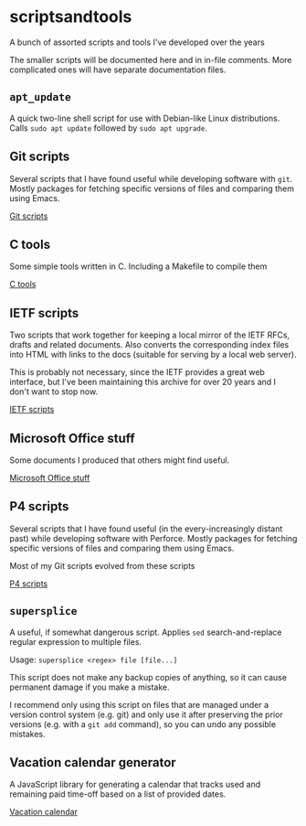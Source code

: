 # scriptsandtools
A bunch of assorted scripts and tools I've developed over the years

The smaller scripts will be documented here and in in-file comments.  More
complicated ones will have separate documentation files.

## `apt_update`

A quick two-line shell script for use with Debian-like Linux distributions.
Calls `sudo apt update` followed by `sudo apt upgrade`.

## Git scripts

Several scripts that I have found useful while developing software with `git`.
Mostly packages for fetching specific versions of files and comparing them
using Emacs.

[Git scripts](git/README.md)

## C tools

Some simple tools written in C.  Including a Makefile to compile them

[C tools](c_tools/README.md)

## IETF scripts

Two scripts that work together for keeping a local mirror of the IETF RFCs,
drafts and related documents.  Also converts the corresponding index files into
HTML with links to the docs (suitable for serving by a local web server).

This is probably not necessary, since the IETF provides a great web interface,
but I've been maintaining this archive for over 20 years and I don't want to
stop now.

[IETF scripts](ietf/README.md)

## Microsoft Office stuff

Some documents I produced that others might find useful.

[Microsoft Office stuff](ms_office/README.md)

## P4 scripts

Several scripts that I have found useful (in the every-increasingly distant
past) while developing software with Perforce.  Mostly packages for fetching
specific versions of files and comparing them using Emacs.

Most of my Git scripts evolved from these scripts

[P4 scripts](p4/README.md)

## `supersplice`

A useful, if somewhat dangerous script.  Applies `sed` search-and-replace
regular expression to multiple files.

Usage: `supersplice <regex> file [file...]`

This script does not make any backup copies of anything, so it can cause
permanent damage if you make a mistake.

I recommend only using this script on files that are managed under a version
control system (e.g. git) and only use it after preserving the prior versions
(e.g. with a `git add` command), so you can undo any possible mistakes.

## Vacation calendar generator

A JavaScript library for generating a calendar that tracks used and remaining
paid time-off based on a list of provided dates.

[Vacation calendar](vacation_calendar/README.md)
